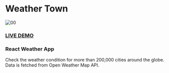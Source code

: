 # Weather Town

![00](https://user-images.githubusercontent.com/74061946/109420446-d810ba00-79d2-11eb-944d-4f396c3e7fcf.png)

### [LIVE DEMO](https://weathertown.netlify.app/)

### React Weather App

Check the weather condition for more than 200,000 cities around the globe. Data is fetched from Open Weather Map API.

